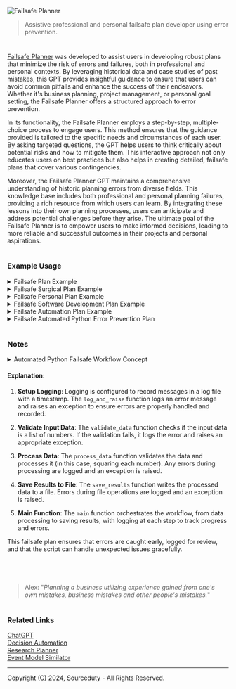 ![Failsafe Planner](https://github.com/user-attachments/assets/da9636d9-3146-468b-81d8-013cc9fcbf40)

> Assistive professional and personal failsafe plan developer using error prevention.

#

[Failsafe Planner](https://chatgpt.com/g/g-QVyo2XUpR-failsafe-planner) was developed to assist users in developing robust plans that minimize the risk of errors and failures, both in professional and personal contexts. By leveraging historical data and case studies of past mistakes, this GPT provides insightful guidance to ensure that users can avoid common pitfalls and enhance the success of their endeavors. Whether it's business planning, project management, or personal goal setting, the Failsafe Planner offers a structured approach to error prevention.

In its functionality, the Failsafe Planner employs a step-by-step, multiple-choice process to engage users. This method ensures that the guidance provided is tailored to the specific needs and circumstances of each user. By asking targeted questions, the GPT helps users to think critically about potential risks and how to mitigate them. This interactive approach not only educates users on best practices but also helps in creating detailed, failsafe plans that cover various contingencies.

Moreover, the Failsafe Planner GPT maintains a comprehensive understanding of historic planning errors from diverse fields. This knowledge base includes both professional and personal planning failures, providing a rich resource from which users can learn. By integrating these lessons into their own planning processes, users can anticipate and address potential challenges before they arise. The ultimate goal of the Failsafe Planner is to empower users to make informed decisions, leading to more reliable and successful outcomes in their projects and personal aspirations.

#
### Example Usage

<details><summary>Failsafe Plan Example</summary>
<br>

#### Failsafe Plan Example

#### Objective:
Create a failsafe plan for launching a new product in a tech company to avoid common business planning errors.

#### Step 1: Define Clear Objectives
- **Primary Goal:** Successfully launch the new product by Q3 2024.
- **Secondary Goals:**
  - Achieve a 10% market share within the first year.
  - Gain positive reviews from at least 75% of early adopters.
  - Ensure the product has less than 1% defect rate.

#### Step 2: Identify Potential Risks and Historic Errors
1. **Insufficient Market Research**
   - **Historic Example:** Nokia's failure to adapt to smartphone trends due to poor market research.
   - **Mitigation Strategy:** Conduct comprehensive market research including competitor analysis, customer surveys, and trend analysis.

2. **Inadequate Product Testing**
   - **Historic Example:** Samsung Galaxy Note 7 battery explosions due to insufficient testing.
   - **Mitigation Strategy:** Implement rigorous multi-phase testing (alpha, beta, and stress tests) to identify and fix defects before launch.

3. **Poor Project Management**
   - **Historic Example:** Boeing 737 MAX delays and issues due to project management failures.
   - **Mitigation Strategy:** Adopt Agile project management techniques with regular sprints, reviews, and clear milestones.

4. **Ineffective Marketing Strategy**
   - **Historic Example:** New Coke’s failed marketing campaign which alienated its core consumers.
   - **Mitigation Strategy:** Develop a well-researched marketing plan with a focus on target demographics, value propositions, and phased marketing efforts.

5. **Supply Chain Disruptions**
   - **Historic Example:** COVID-19 pandemic causing global supply chain breakdowns.
   - **Mitigation Strategy:** Establish multiple suppliers, maintain a buffer inventory, and have contingency plans for supply chain disruptions.

#### Step 3: Develop a Detailed Action Plan
1. **Market Research**
   - Conduct surveys and focus groups.
   - Analyze competitors’ strengths and weaknesses.
   - Use analytics tools to predict market trends.

2. **Product Development and Testing**
   - Develop prototypes and conduct internal testing.
   - Perform beta testing with a select group of customers.
   - Implement feedback and conduct final stress tests.

3. **Project Management**
   - Set up an Agile project management framework.
   - Define clear milestones and deliverables.
   - Hold regular sprint reviews and adjust plans as necessary.

4. **Marketing and Promotion**
   - Create a comprehensive marketing plan targeting specific customer segments.
   - Develop promotional materials and plan a phased release.
   - Engage with influencers and early adopters for product endorsements.

5. **Supply Chain Management**
   - Identify and establish relationships with multiple suppliers.
   - Maintain a safety stock of critical components.
   - Develop contingency plans for potential supply chain issues.

#### Step 4: Monitor and Review
- **Regular Reviews:** Schedule bi-weekly project review meetings to assess progress and address issues.
- **Feedback Mechanism:** Set up a feedback loop with customers and stakeholders to identify and resolve issues promptly.
- **Risk Assessment:** Continuously monitor for new risks and update the failsafe plan accordingly.

#### Step 5: Post-Launch Evaluation
- **Performance Analysis:** Assess the product’s performance against initial goals (market share, customer satisfaction, defect rates).
- **Lessons Learned:** Conduct a post-mortem analysis to understand what worked and what didn’t.
- **Continuous Improvement:** Use insights from the evaluation to improve future product launches and refine the failsafe plan.

#### Conclusion
By learning from historic business planning errors and implementing these strategies, the tech company can significantly reduce the risk of failure and increase the chances of a successful product launch.

<br>
</details>

<details><summary>Failsafe Surgical Plan Example</summary>
<br>

#### Failsafe Surgical Plan Example

**Objective:**
To create a comprehensive and failsafe surgical plan to ensure patient safety, successful surgery outcomes, and minimize the risk of errors.

---

#### Pre-Operative Phase

1. **Patient Assessment:**
   - Detailed medical history review.
   - Comprehensive physical examination.
   - Necessary diagnostic tests (e.g., blood work, imaging).
   - Allergies and current medications check.

2. **Surgical Team Briefing:**
   - Confirm roles and responsibilities of each team member.
   - Review patient's case and surgical procedure.
   - Discuss potential complications and contingency plans.
   - Ensure all team members are aware of the surgical checklist.

3. **Informed Consent:**
   - Discuss the procedure, risks, benefits, and alternatives with the patient.
   - Ensure the patient fully understands and signs the consent form.

4. **Equipment and Supplies Check:**
   - Verify availability and functionality of all necessary surgical instruments and equipment.
   - Prepare sterile packs and ensure sterility.

5. **Pre-Operative Patient Preparation:**
   - Confirm patient identity and surgical site.
   - Mark the surgical site.
   - Administer pre-operative medications as needed.
   - Ensure patient fasting protocols are followed.

---

#### Intra-Operative Phase

1. **Time-Out Procedure:**
   - Conduct a final verification of patient identity, surgical site, and procedure.
   - Confirm the availability of necessary equipment and instruments.
   - Ensure all team members are present and attentive.

2. **Anesthesia Monitoring:**
   - Continuously monitor the patient's vital signs and anesthesia levels.
   - Have emergency drugs and equipment readily available.

3. **Surgical Procedure:**
   - Follow the standardized surgical protocol.
   - Maintain a sterile environment throughout the surgery.
   - Communicate effectively with the team regarding each step and any changes.

4. **Complication Management:**
   - Be prepared for potential complications (e.g., bleeding, infection).
   - Have a contingency plan and necessary supplies for emergency situations.

---

#### Post-Operative Phase

1. **Immediate Post-Operative Care:**
   - Transfer the patient to the recovery area.
   - Monitor vital signs and recovery from anesthesia.
   - Manage pain and other post-operative symptoms.

2. **Post-Operative Instructions:**
   - Provide the patient and family with detailed post-operative care instructions.
   - Schedule follow-up appointments.
   - Educate on signs of complications and when to seek medical attention.

3. **Documentation:**
   - Complete and review all surgical records and documentation.
   - Record any intra-operative events and complications.
   - Update the patient's medical records.

4. **Team Debrief:**
   - Conduct a debriefing session with the surgical team to discuss the procedure and any issues encountered.
   - Identify areas for improvement and update protocols as necessary.

---

### Quality Assurance and Continuous Improvement

1. **Regular Training and Drills:**
   - Conduct regular training sessions for the surgical team.
   - Perform drills for emergency scenarios.

2. **Feedback Loop:**
   - Establish a system for collecting feedback from patients and staff.
   - Use feedback to improve procedures and protocols.

3. **Audit and Review:**
   - Regularly audit surgical outcomes and adherence to protocols.
   - Review and update the surgical plan based on audit findings.

4. **Technology and Innovation:**
   - Stay updated with the latest advancements in surgical techniques and equipment.
   - Implement new technologies that enhance patient safety and surgical outcomes.

---

This failsafe surgical plan aims to minimize errors, ensure patient safety, and improve surgical outcomes through meticulous planning, thorough communication, and continuous improvement.

<br>
</details>

<details><summary>Failsafe Personal Plan Example</summary>
<br>

Example Failsafe Personal Plan

1. Goal Setting

   a. Clearly define short-term and long-term goals.

   b. Ensure goals are SMART (Specific, Measurable, Achievable, Relevant, Time-bound).

2. Financial Planning

   a. Create a detailed budget including income, expenses, savings, and investments.

   b. Set up an emergency fund covering at least 6 months of living expenses.

   c. Regularly review and adjust the budget as needed.

3. Health and Well-being

   a. Schedule regular medical check-ups and follow a healthy lifestyle.

   b. Incorporate regular physical activity into the daily routine.

   c. Prioritize mental health by managing stress through hobbies, meditation, or therapy.

4. Professional Development

   a. Set clear career objectives and milestones.

   b. Identify necessary skills and pursue relevant training or education.

   c. Network with professionals in the field to seek mentorship and opportunities.

5. Time Management

   a. Use a calendar or planner to schedule daily activities and tasks.

   b. Prioritize tasks based on urgency and importance.

   c. Allocate time for relaxation and recreation to avoid burnout.

6. Relationship Building

   a. Maintain regular communication with family and friends.

   b. Resolve conflicts promptly and amicably.

   c. Invest time in nurturing meaningful relationships.

7. Contingency Planning

   a. Identify potential risks (financial, health, career, etc.) and develop mitigation strategies.

   b. Create a list of emergency contacts and resources.

   c. Review and update the contingency plan regularly.

8. Continuous Improvement

   a. Reflect on personal progress and setbacks periodically.

   b. Seek feedback from trusted individuals to identify areas for improvement.

   c. Stay informed about new methods and strategies for personal growth.

9. Documentation and Record Keeping

   a. Maintain a record of important documents (financial, medical, legal).

   b. Store documents securely and ensure easy access when needed.

   c. Regularly update and review documents to keep them current.

10. Review and Adapt

    a. Schedule regular reviews of the personal plan (monthly, quarterly, annually).

    b. Adjust goals and strategies based on changes in circumstances or priorities.

    c. Celebrate achievements and set new objectives to stay motivated.

By following this structured plan, you can ensure a comprehensive approach to personal development and minimize the risk of failures or setbacks.

<br>
</details>

<details><summary>Failsafe Software Development Plan Example</summary>
<br>

#### Failsafe Software Development Plan

Project Initialization

Begin by defining the project scope and objectives, ensuring all stakeholders have a clear understanding of the project's purpose. Identify all key stakeholders and document their requirements. Create a detailed project timeline with specific milestones to track progress and ensure timely delivery.

Requirements Gathering

Conduct thorough interviews and surveys with stakeholders to gather comprehensive requirements. Document both functional and non-functional requirements meticulously. Prioritize these requirements based on stakeholder input and overall project goals, ensuring that critical features are addressed first.

Feasibility Analysis

Perform a technical feasibility study to assess the suitability of the chosen technology stack, considering factors such as scalability, maintainability, and performance. Conduct a financial feasibility analysis to ensure the project remains within budget. Evaluate potential project risks and develop mitigation strategies to address them proactively.

Planning and Design

Create a detailed project plan outlining specific tasks, resources, and timelines. Develop comprehensive system architecture and design documents that serve as blueprints for development. Conduct design reviews with stakeholders to obtain their approval and ensure alignment with project objectives.

Development Phase

Establish a robust version control system and development environment to facilitate smooth collaboration among team members. Follow agile development practices, implementing iterative sprints to deliver incremental value. Implement rigorous code reviews and automated testing processes to maintain high code quality.

Quality Assurance

Develop a comprehensive testing plan that covers unit, integration, system, and acceptance testing. Conduct regular code reviews and perform static code analysis to identify potential issues early. Engage real users in usability testing to ensure the software meets user needs and expectations.

Risk Management

Identify potential risks that could impact the project and assess their severity. Develop contingency plans for each identified risk to ensure the project can continue smoothly in case issues arise. Regularly review and update the risk management plans to address new risks as they emerge.

Documentation

Maintain detailed and up-to-date documentation of the codebase, system architecture, and user guides. Ensure that all documentation is easily accessible to team members and stakeholders. Create comprehensive training materials to facilitate smooth onboarding and usage for end-users.

Deployment

Develop a deployment strategy that includes detailed roll-back procedures to handle potential issues during deployment. Conduct thorough pre-deployment testing in a staging environment to ensure the software functions as expected. Execute the deployment plan meticulously and monitor the system for any post-deployment issues.

Maintenance and Support

Establish a support plan with clearly defined Service Level Agreements (SLAs) to address user issues promptly. Monitor system performance continuously and address any issues that arise swiftly. Schedule regular maintenance updates and patches to keep the software secure and up-to-date.

Post-Implementation Review

Conduct a comprehensive post-implementation review to evaluate the project's success and identify areas for improvement. Gather feedback from stakeholders and end-users to understand their satisfaction with the final product. Document lessons learned and best practices to inform future projects.

Continuous Improvement

Implement a process for ongoing improvement based on feedback received during the post-implementation review. Stay updated with the latest technology trends and industry best practices to ensure the software remains relevant and competitive. Foster a culture of continuous learning and adaptation within the team to drive ongoing innovation and improvement.

<br>
</details>

<details><summary>Failsafe Automation Plan Example</summary>
<br>

#### Failsafe Automation Plan Example

The primary objective of this plan is to automate the assembly line to enhance efficiency and reduce manual errors. This plan encompasses the automation of the assembly line for product X, including the integration of machinery, software, and employee training. A thorough risk assessment has identified potential risks such as machine malfunctions, software bugs, power outages, employee resistance or misuse, and data loss.

To mitigate these risks, several preventative measures will be implemented. Regular maintenance schedules and the use of high-quality, reliable machinery with redundant critical components will address machine malfunctions. Rigorous testing before deployment, continuous monitoring, and updates, along with backup systems, will handle software bugs. Power outages will be mitigated with Uninterruptible Power Supply (UPS) systems and backup generators. Comprehensive training programs, clear user manuals, guidelines, and regular refresher courses will reduce employee resistance and misuse. Data loss will be prevented through daily backups, secure cloud storage solutions, and a disaster recovery plan.

The implementation of the automation plan will occur in three phases. The initial setup phase involves installing and configuring machinery, integrating software systems, and conducting initial testing. The pilot run phase will operate the system in a controlled environment to identify and resolve issues while collecting feedback. The full deployment phase includes training all relevant employees, rolling out the system across the assembly line, and continuous monitoring and adjustments as necessary.

Monitoring and evaluation will be conducted through continuous monitoring of machinery and software performance, regular feedback sessions with employees, and monthly review meetings to assess system effectiveness. Adjustments will be made based on performance data and feedback. In case of system failure, the contingency plan includes an immediate switch to manual operation, use of backup systems and data, and urgent technical support for repairs. Regular reviews and updates of failsafe measures will be conducted to ensure preparedness.

Comprehensive documentation and reporting will be maintained, including detailed logs of all maintenance and updates, documentation of training sessions, and employee feedback. Regular reports on system performance and incidents will be prepared. The plan encourages continuous improvement by regularly reviewing and enhancing the automation plan, staying updated with the latest technologies and best practices, and fostering a culture of continuous improvement among employees.

Finally, the plan requires approval and sign-off from senior management. All stakeholders will be informed and on board before official sign-off and implementation.

<br>
</details>

<details><summary>Failsafe Automated Python Error Prevention Plan</summary>
<br>

This is an example of an automated Python failsafe plan, designed to prevent errors in a data processing script. The plan includes error handling, logging, and validation steps to ensure robust and reliable execution.

```
import logging
from datetime import datetime
import os

# Step 1: Setup logging
log_filename = datetime.now().strftime('log_%Y_%m_%d_%H_%M_%S.log')
logging.basicConfig(filename=log_filename, level=logging.INFO,
                    format='%(asctime)s:%(levelname)s:%(message)s')

def log_and_raise(exception, message):
    logging.error(message)
    raise exception(message)

# Step 2: Validate Input Data
def validate_data(data):
    if not isinstance(data, list):
        log_and_raise(TypeError, "Input data should be a list")
    if not all(isinstance(i, (int, float)) for i in data):
        log_and_raise(ValueError, "All items in the input data should be integers or floats")

# Step 3: Process Data
def process_data(data):
    validate_data(data)
    try:
        # Example processing: calculate the square of each number
        result = [x**2 for x in data]
        logging.info("Data processed successfully")
        return result
    except Exception as e:
        log_and_raise(RuntimeError, f"Error during data processing: {e}")

# Step 4: Save Results to File
def save_results(results, filename):
    try:
        with open(filename, 'w') as file:
            for item in results:
                file.write(f"{item}\n")
        logging.info("Results saved successfully")
    except Exception as e:
        log_and_raise(IOError, f"Error saving results to file: {e}")

# Step 5: Main Function to Execute the Workflow
def main(data, output_filename):
    logging.info("Starting data processing workflow")
    try:
        results = process_data(data)
        save_results(results, output_filename)
        logging.info("Workflow completed successfully")
    except Exception as e:
        logging.error(f"Workflow failed: {e}")

if __name__ == "__main__":
    # Example usage
    sample_data = [1, 2, 3, 4, 5]
    output_file = "results.txt"
    main(sample_data, output_file)
```

<br>
</details>

#
### Notes

<details><summary>Automated Python Failsafe Workflow Concept</summary>
<br>

#### Introduction

In today's fast-paced data-driven world, ensuring the reliability and robustness of automated processes is crucial. We propose an advanced Python-based failsafe plan that enhances the reliability and error-handling capabilities of data processing workflows. This solution is designed to catch and log errors early, maintain detailed records of error occurrences, and ensure seamless execution from start to finish.

#### Key Features

1. **Comprehensive Logging**: Our plan incorporates an extensive logging system that captures every step of the workflow. By using the `log_and_raise` function, errors are logged immediately and exceptions are raised, ensuring no error goes unnoticed. This system not only records errors but also logs successful operations, providing a complete audit trail for the entire process.

2. **Input Validation**: To prevent downstream errors, the plan includes a robust input validation step. The `validate_data` function ensures that all input data is in the correct format before any processing occurs. This preemptive measure stops invalid data from causing issues later in the workflow, saving time and reducing the risk of failure.

3. **Error Experience and History Logging**: A unique feature of our failsafe plan is the inclusion of an error history log. The `log_error_history` function maintains a separate log file that records all errors encountered during the workflow. This historical record is invaluable for identifying recurring issues and refining the process to prevent future errors. By learning from past mistakes, the system continuously improves its reliability.

#### Benefits

Implementing this Python failsafe workflow offers numerous benefits:

- **Enhanced Reliability**: By ensuring that errors are caught early and logged thoroughly, the plan significantly enhances the reliability of data processing tasks.
- **Improved Efficiency**: Preemptive input validation and comprehensive error handling reduce downtime and streamline operations.
- **Continuous Improvement**: The error history log provides insights that help in refining the process, leading to continuous improvement and reduced error rates over time.
- **Complete Transparency**: Detailed logging provides a clear audit trail, making it easy to track the workflow's performance and diagnose any issues.

#### Conclusion

An automated Python failsafe plan is a robust solution for ensuring the reliability and efficiency of data processing workflows. By combining comprehensive logging, stringent input validation, and detailed error tracking, it provides a failsafe mechanism that can handle unexpected issues gracefully and continuously improve over time. This innovative approach is essential for any organization looking to enhance the robustness of their automated processes.

<br>
</details>

#### Explanation:

1. **Setup Logging**: Logging is configured to record messages in a log file with a timestamp. The `log_and_raise` function logs an error message and raises an exception to ensure errors are properly handled and recorded.

2. **Validate Input Data**: The `validate_data` function checks if the input data is a list of numbers. If the validation fails, it logs the error and raises an appropriate exception.

3. **Process Data**: The `process_data` function validates the data and processes it (in this case, squaring each number). Any errors during processing are logged and an exception is raised.

4. **Save Results to File**: The `save_results` function writes the processed data to a file. Errors during file operations are logged and an exception is raised.

5. **Main Function**: The `main` function orchestrates the workflow, from data processing to saving results, with logging at each step to track progress and errors.

This failsafe plan ensures that errors are caught early, logged for review, and that the script can handle unexpected issues gracefully.

<br>
</details>

#

> Alex: "*Planning a business utilizing experience gained from one's own mistakes, business mistakes and other people's mistakes.*"

#
### Related Links

[ChatGPT](https://github.com/sourceduty/ChatGPT)
<br>
[Decision Automation](https://github.com/sourceduty/Decision_Automation)
<br>
[Research Planner](https://github.com/sourceduty/Research_Planner)
<br>
[Event Model Similator](https://github.com/sourceduty/Event_Model_Simulator)

***
Copyright (C) 2024, Sourceduty - All Rights Reserved.
